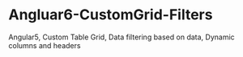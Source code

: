 # Angluar6-CustomGrid-Filters
Angular5, Custom Table Grid, Data filtering based on data, Dynamic  columns and headers
